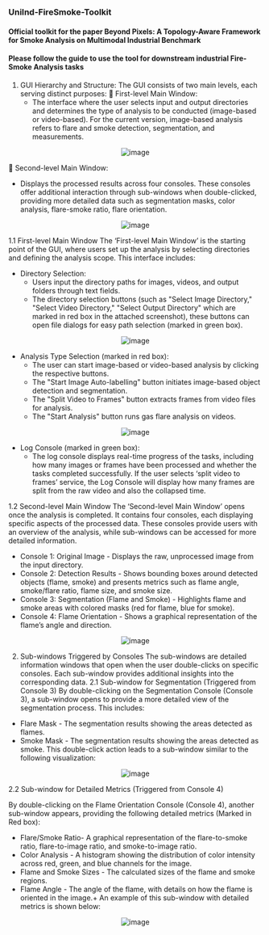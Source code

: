 ### UniInd-FireSmoke-Toolkit
#### Official toolkit for the paper Beyond Pixels: A Topology-Aware Framework for Smoke Analysis on Multimodal Industrial Benchmark
#### Please follow the guide to use the tool for downstream industrial Fire-Smoke Analysis tasks
1. GUI Hierarchy and Structure:
The GUI consists of two main levels, each serving distinct purposes:
	First-level Main Window: 
   - The interface where the user selects input and output directories and determines the type of analysis to be conducted (image-based or video-based). For the current version, image-based analysis refers to flare and smoke detection, segmentation, and measurements.
  
     
<p align="center">
  <img src="https://github.com/user-attachments/assets/6423970d-ae8d-422b-952f-92aa400a2541 " alt="image" />
</p>

	Second-level Main Window: 
   - Displays the processed results across four consoles. These consoles offer additional interaction through sub-windows when double-clicked, providing more detailed data such as segmentation masks, color analysis, flare-smoke ratio, flare orientation.

<p align="center">
  <img src="https://github.com/user-attachments/assets/ef2202aa-8033-4ff0-a2e6-e27e45b32ecb " alt="image" />
</p>


1.1 First-level Main Window
The ‘First-level Main Window’ is the starting point of the GUI, where users set up the analysis by selecting directories and defining the analysis scope. This interface includes:
- Directory Selection:
  - Users input the directory paths for images, videos, and output folders through text fields.
  - The directory selection buttons (such as "Select Image Directory," "Select Video Directory," "Select Output Directory" which are marked in red box in the attached screenshot), these buttons can open file dialogs for easy path selection (marked in green box).
 
<p align="center">
  <img src="https://github.com/user-attachments/assets/9c834282-20ef-4334-bbe1-07f9122c3be6" alt="image" />
</p>   
 
- Analysis Type Selection (marked in red box):
  - The user can start image-based or video-based analysis by clicking the respective buttons. 
  - The "Start Image Auto-labelling" button initiates image-based object detection and segmentation.
  - The "Split Video to Frames" button extracts frames from video files for analysis.
  - The "Start Analysis" button runs gas flare analysis on videos.
 
 <p align="center">
  <img src="https://github.com/user-attachments/assets/eb5aca52-b870-4af9-9b7a-7a01114ee313" alt="image" />
</p>      


- Log Console (marked in green box):
  - The log console displays real-time progress of the tasks, including how many images or frames have been processed and whether the tasks completed successfully. If the user selects ‘split video to frames’ service, the Log Console will display how many frames are split from the raw video and also the collapsed time.

1.2 Second-level Main Window
The ‘Second-level Main Window’ opens once the analysis is completed. It contains four consoles, each displaying specific aspects of the processed data. These consoles provide users with an overview of the analysis, while sub-windows can be accessed for more detailed information.
- Console 1: Original Image - Displays the raw, unprocessed image from the input directory.
- Console 2: Detection Results - Shows bounding boxes around detected objects (flame, smoke) and presents metrics such as flame angle, smoke/flare ratio, flame size, and smoke size.
- Console 3: Segmentation (Flame and Smoke) - Highlights flame and smoke areas with colored masks (red for flame, blue for smoke).
- Console 4: Flame Orientation - Shows a graphical representation of the flame’s angle and direction.

 <p align="center">
  <img src="https://github.com/user-attachments/assets/af75a0fb-5e0f-46d6-8522-3cecdcc3d9f4" alt="image" />
</p>      



2. Sub-windows Triggered by Consoles
The sub-windows are detailed information windows that open when the user double-clicks on specific consoles. Each sub-window provides additional insights into the corresponding data.
2.1	Sub-window for Segmentation (Triggered from Console 3)
By double-clicking on the Segmentation Console (Console 3), a sub-window opens to provide a more detailed view of the segmentation process. This includes:

- Flare Mask - The segmentation results showing the areas detected as flames.
- Smoke Mask - The segmentation results showing the areas detected as smoke.
This double-click action leads to a sub-window similar to the following visualization:

 <p align="center">
  <img src="https://github.com/user-attachments/assets/60c42e64-9eda-422d-b553-88466374bcd1" alt="image" />
</p>      


2.2	Sub-window for Detailed Metrics (Triggered from Console 4)

By double-clicking on the Flame Orientation Console (Console 4), another sub-window appears, providing the following detailed metrics (Marked in Red box):

- Flare/Smoke Ratio- A graphical representation of the flare-to-smoke ratio, flare-to-image ratio, and smoke-to-image ratio.
- Color Analysis - A histogram showing the distribution of color intensity across red, green, and blue channels for the image.
- Flame and Smoke Sizes - The calculated sizes of the flame and smoke regions.
- Flame Angle - The angle of the flame, with details on how the flame is oriented in the image.+
An example of this sub-window with detailed metrics is shown below:

 <p align="center">
  <img src="https://github.com/user-attachments/assets/bcdc0a40-a38d-44aa-9454-398121572ffa" alt="image" />
</p>      

 

